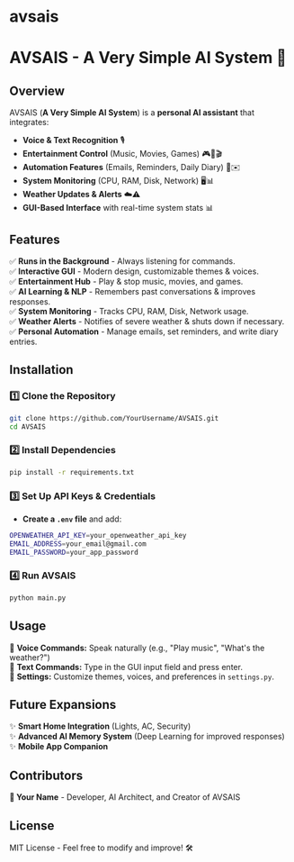 # avsais
# AVSAIS - A Very Simple AI System 🚀

## Overview
AVSAIS (**A Very Simple AI System**) is a **personal AI assistant** that integrates:
- **Voice & Text Recognition** 🎙️
- **Entertainment Control** (Music, Movies, Games) 🎮🎵🎬
- **Automation Features** (Emails, Reminders, Daily Diary) 📅✉️
- **System Monitoring** (CPU, RAM, Disk, Network) 🖥️📊
- **Weather Updates & Alerts** ☁️⚠️
- **GUI-Based Interface** with real-time system stats 📊

## Features
✅ **Runs in the Background** - Always listening for commands.  
✅ **Interactive GUI** - Modern design, customizable themes & voices.  
✅ **Entertainment Hub** - Play & stop music, movies, and games.  
✅ **AI Learning & NLP** - Remembers past conversations & improves responses.  
✅ **System Monitoring** - Tracks CPU, RAM, Disk, Network usage.  
✅ **Weather Alerts** - Notifies of severe weather & shuts down if necessary.  
✅ **Personal Automation** - Manage emails, set reminders, and write diary entries.  

## Installation
### **1️⃣ Clone the Repository**
```sh
git clone https://github.com/YourUsername/AVSAIS.git
cd AVSAIS
```

### **2️⃣ Install Dependencies**
```sh
pip install -r requirements.txt
```

### **3️⃣ Set Up API Keys & Credentials**
- **Create a `.env` file** and add:
```sh
OPENWEATHER_API_KEY=your_openweather_api_key
EMAIL_ADDRESS=your_email@gmail.com
EMAIL_PASSWORD=your_app_password
```

### **4️⃣ Run AVSAIS**
```sh
python main.py
```

## Usage
🔹 **Voice Commands:** Speak naturally (e.g., "Play music", "What's the weather?")  
🔹 **Text Commands:** Type in the GUI input field and press enter.  
🔹 **Settings:** Customize themes, voices, and preferences in `settings.py`.  

## Future Expansions
✨ **Smart Home Integration** (Lights, AC, Security)  
✨ **Advanced AI Memory System** (Deep Learning for improved responses)  
✨ **Mobile App Companion**  

## Contributors
**👤 Your Name** - Developer, AI Architect, and Creator of AVSAIS  

## License
MIT License - Feel free to modify and improve! 🛠️
